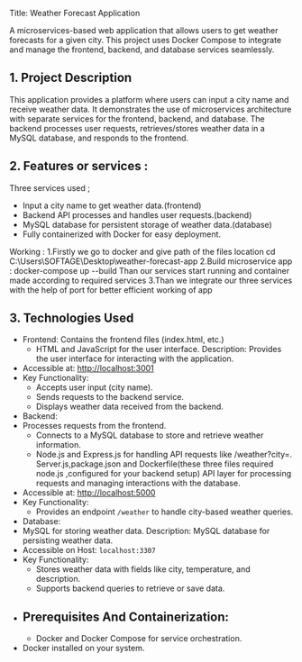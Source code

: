 Title: Weather Forecast Application

A microservices-based web application that allows users to get weather forecasts for a given city. This project uses Docker Compose to integrate and manage the frontend, backend, and database services seamlessly.

## 1. Project Description
This application provides a platform where users can input a city name and receive weather data. It demonstrates the use of microservices architecture with separate services for the frontend, backend, and database. The backend processes user requests, retrieves/stores weather data in a MySQL database, and responds to the frontend.

## 2. Features or services :
Three services used ;
- Input a city name to get weather data.(frontend)
- Backend API processes and handles user requests.(backend)
- MySQL database for persistent storage of weather data.(database)
- Fully containerized with Docker for easy deployment.

Working :
1.Firstly we go to docker and give path of the files  location
cd C:\Users\SOFTAGE\Desktop\weather-forecast-app
2.Build microservice app : docker-compose up --build
Than our services start running and container made according to required services
3.Than we integrate our three services  with the help of port for better efficient working of app
## 3. Technologies Used
- Frontend:
 Contains the frontend files (index.html, etc.)
  - HTML and JavaScript for the user interface.
Description: Provides the user interface for interacting with the application.
- Accessible at: [http://localhost:3001](http://localhost:3001)
- Key Functionality:
  - Accepts user input (city name).
  - Sends requests to the backend service.
  - Displays weather data received from the backend.
- Backend:
- Processes requests from the frontend.
  - Connects to a MySQL database to store and retrieve weather information.
  - Node.js and Express.js for handling API requests  like /weather?city=<city>.
Server.js,package.json and Dockerfile(these three files required node.js ,configured for your backend setup)
API layer for processing requests and managing interactions with the database.
- Accessible at: [http://localhost:5000](http://localhost:5000)
- Key Functionality:
  - Provides an endpoint `/weather` to handle city-based weather queries.
 - Database:
  - MySQL for storing weather data.
Description: MySQL database for persisting weather data.
- Accessible on Host: `localhost:3307`
- Key Functionality:
  - Stores weather data with fields like city, temperature, and description.
  - Supports backend queries to retrieve or save data.
- ## Prerequisites And Containerization:
  - Docker and Docker Compose for service orchestration.
- Docker installed on your system.
